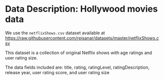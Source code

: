 # Data Description: Hollywood movies data

We use the `netflixShows.csv` dataset available at 
<https://raw.githubusercontent.com/reisanar/datasets/master/netflixShows.csv>

This dataset is a collection of original Netflix shows with age ratings and user rating size. 

The data fields included are: title,	rating,	ratingLevel,	ratingDescription,	release year,	user rating score, and	user rating size

